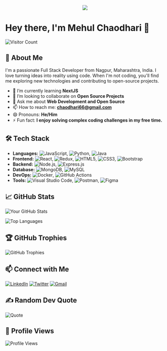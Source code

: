 <!-- Profile Header -->
<p align="center">
  <img src="https://capsule-render.vercel.app/api?text=Hey%20Everyone!🕹️&animation=fadeIn&type=waving&color=gradient&height=100"/>
</p>

# Hey there, I'm Mehul Chaodhari 👋

![Visitor Count](https://komarev.com/ghpvc/?username=YourUsername&color=blue)

## 🚀 About Me

I'm a passionate Full Stack Developer from Nagpur, Maharashtra, India. I love turning ideas into reality using code. When I'm not coding, you'll find me exploring new technologies and contributing to open-source projects.

- 🌱 I’m currently learning **NextJS**
- 👯 I’m looking to collaborate on **Open Source Projects**
- 💬 Ask me about **Web Development and Open Source**
- 📫 How to reach me: **chaodhari66@gmail.com**
- 😄 Pronouns: **He/Him**
- ⚡ Fun fact: **I enjoy solving complex coding challenges in my free time.**

## 🛠️ Tech Stack

- **Languages:** ![JavaScript](https://img.shields.io/badge/-JavaScript-black?style=flat-square&logo=javascript), ![Python](https://img.shields.io/badge/-Python-black?style=flat-square&logo=python), ![Java](https://img.shields.io/badge/-Java-black?style=flat-square&logo=java)
- **Frontend:** ![React](https://img.shields.io/badge/-React-black?style=flat-square&logo=react), ![Redux](https://img.shields.io/badge/-Redux-black?style=flat-square&logo=redux), ![HTML5](https://img.shields.io/badge/-HTML5-black?style=flat-square&logo=html5), ![CSS3](https://img.shields.io/badge/-CSS3-black?style=flat-square&logo=css3), ![Bootstrap](https://img.shields.io/badge/-Bootstrap-black?style=flat-square&logo=bootstrap)
- **Backend:** ![Node.js](https://img.shields.io/badge/-Node.js-black?style=flat-square&logo=node.js), ![Express.js](https://img.shields.io/badge/-Express.js-black?style=flat-square&logo=express)
- **Database:** ![MongoDB](https://img.shields.io/badge/-MongoDB-black?style=flat-square&logo=mongodb), ![MySQL](https://img.shields.io/badge/-MySQL-black?style=flat-square&logo=mysql)
- **DevOps:** ![Docker](https://img.shields.io/badge/-Docker-black?style=flat-square&logo=docker), ![GitHub Actions](https://img.shields.io/badge/-GitHub%20Actions-black?style=flat-square&logo=github-actions)
- **Tools:** ![Visual Studio Code](https://img.shields.io/badge/-VS%20Code-black?style=flat-square&logo=visual-studio-code), ![Postman](https://img.shields.io/badge/-Postman-black?style=flat-square&logo=postman), ![Figma](https://img.shields.io/badge/-Figma-black?style=flat-square&logo=figma)

## 📈 GitHub Stats

![Your GitHub Stats](https://github-readme-stats.vercel.app/api?username=Me-cha&show_icons=true&hide_border=true&theme=dark)

![Top Languages](https://github-readme-stats.vercel.app/api/top-langs/?username=Me-cha&layout=compact&hide_border=true&theme=dark)

## 🏆 GitHub Trophies

![GitHub Trophies](https://github-profile-trophy.vercel.app/?username=YourUsername&theme=onedark)

## 📫 Connect with Me

[![LinkedIn](https://img.shields.io/badge/-LinkedIn-blue?style=flat-square&logo=linkedin&logoColor=white&link=https://www.linkedin.com/in/mehul-chaodhari-13874b24a/)](https://www.linkedin.com/in/mehul-chaodhari-13874b24a/)
[![Twitter](https://img.shields.io/badge/-Twitter-blue?style=flat-square&logo=twitter&logoColor=white&link=https://x.com/ChaodhariM48945)](https://x.com/ChaodhariM48945)
[![Gmail](https://img.shields.io/badge/-Gmail-red?style=flat-square&logo=gmail&logoColor=white&link=mailto:chaodhari66@gmail.com)](mailto:chaodhari66@gmail.com)

## ✍️ Random Dev Quote

![Quote](https://quotes-github-readme.vercel.app/api?type=horizontal&theme=dark)

## 🎨 Profile Views

![Profile Views](https://komarev.com/ghpvc/?username=YourUsername&color=blue)
